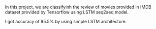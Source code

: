 In this project, we are classifyinh the review of movies provided in IMDB dataset provided by Tensorflow using LSTM seq2seq model.

I got accuracy of 85.5% by using simple LSTM architecture.